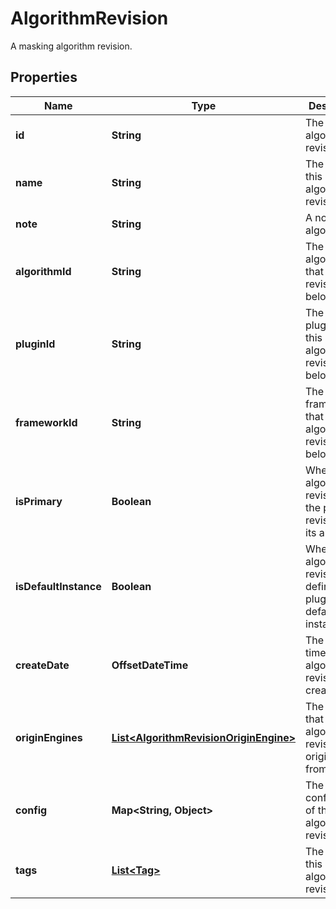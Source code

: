 

# AlgorithmRevision

A masking algorithm revision.

## Properties

Name | Type | Description | Notes
------------ | ------------- | ------------- | -------------
**id** | **String** | The algorithm revision ID. | 
**name** | **String** | The name of this algorithm revision. | 
**note** | **String** | A note of this algorithm. |  [optional]
**algorithmId** | **String** | The id of the algorithm that this revision belongs to. | 
**pluginId** | **String** | The id of the plugin that this algorithm revision belongs to. | 
**frameworkId** | **String** | The id of the framework that this algorithm revision belongs to. | 
**isPrimary** | **Boolean** | Whether this algorithm revision is the primary revision of its algorithm. | 
**isDefaultInstance** | **Boolean** | Whether this algorithm revision is defined in a plugin as a default instance. | 
**createDate** | **OffsetDateTime** | The date and time this algorithm revision was created. |  [optional]
**originEngines** | [**List&lt;AlgorithmRevisionOriginEngine&gt;**](AlgorithmRevisionOriginEngine.md) | The engines that this algorithm revision is originated from. |  [optional]
**config** | **Map&lt;String, Object&gt;** | The configuration of this algorithm revision. |  [optional]
**tags** | [**List&lt;Tag&gt;**](Tag.md) | The tags of this algorithm revision. |  [optional]



